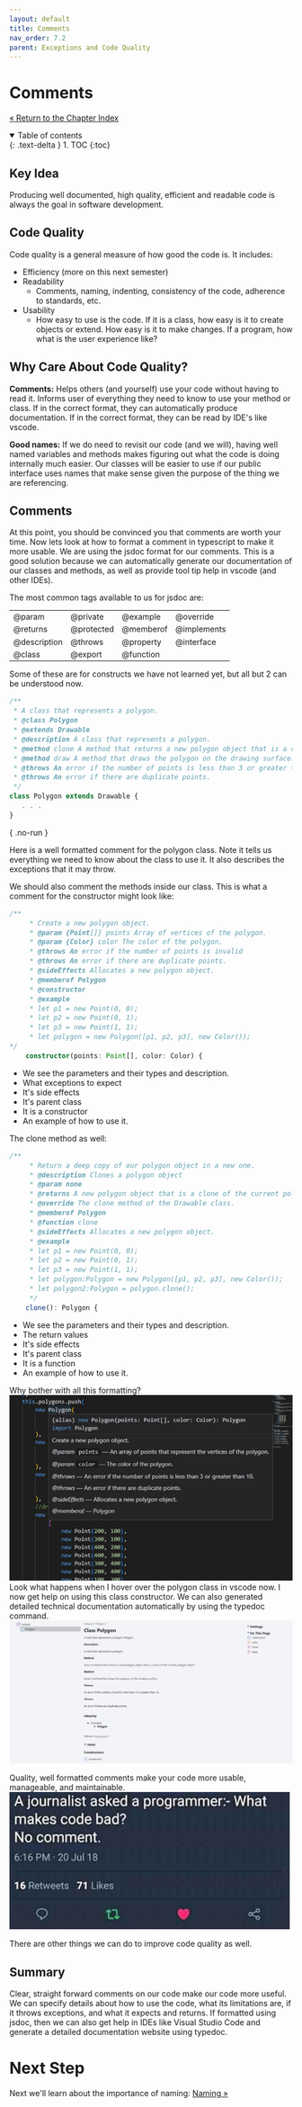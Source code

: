 ```yaml
---
layout: default
title: Comments
nav_order: 7.2
parent: Exceptions and Code Quality
---
```


# Comments

[&laquo; Return to the Chapter Index](index.md)

<details open markdown="block">
  <summary>
    Table of contents
  </summary>
  {: .text-delta }
1. TOC
{:toc}
</details>

## Key Idea

Producing well documented, high quality, efficient and readable code is always the goal in software development.

## Code Quality

Code quality is a general measure of how good the code is. It includes:

-   Efficiency (more on this next semester)
-   Readability
    -   Comments, naming, indenting, consistency of the code, adherence to standards, etc.
-   Usability
    -   How easy to use is the code. If it is a class, how easy is it to create objects or extend. How easy is it to make changes. If a program, how what is the user experience like?

## Why Care About Code Quality?

**Comments:**
Helps others (and yourself) use your code without having to read it. Informs user of everything they need to know to use your method or class.
If in the correct format, they can automatically produce documentation.
If in the correct format, they can be read by IDE's like vscode.

**Good names:**
If we do need to revisit our code (and we will), having well named variables and methods makes figuring out what the code is doing internally much easier.
Our classes will be easier to use if our public interface uses names that make sense given the purpose of the thing we are referencing.

## Comments

At this point, you should be convinced you that comments are worth your time. Now lets look at how to format a comment in typescript to make it more usable.
We are using the jsdoc format for our comments. This is a good solution because we can automatically generate our documentation of our classes and methods, as well as provide tool tip help in vscode (and other IDEs).

The most common tags available to us for jsdoc are:

<table>
<tr><td>@param</td><td>@private</td><td>@example</td><td>@override</td></tr>
<tr><td>@returns</td><td>@protected</td><td>@memberof</td><td>@implements</td></tr>
<tr><td> @description</td><td>@throws</td><td>@property</td><td>@interface</td></tr>
<tr><td>@class</td><td>@export</td><td>@function</td><td></td></tr>
</table>

Some of these are for constructs we have not learned yet, but all but 2 can be understood now.

```typescript
/**
 * A class that represents a polygon.
 * @class Polygon
 * @extends Drawable
 * @description A class that represents a polygon.
 * @method clone A method that returns a new polygon object that is a clone of the current polygon object.
 * @method draw A method that draws the polygon on the drawing surface.
 * @throws An error if the number of points is less than 3 or greater than 10.
 * @throws An error if there are duplicate points.
 */
class Polygon extends Drawable {
   . . .
}
```
{ .no-run }

Here is a well formatted comment for the polygon class.
Note it tells us everything we need to know about the class to use it.
It also describes the exceptions that it may throw.

We should also comment the methods inside our class. This is what a comment for the constructor might look like:

```typescript
/**
	 * Create a new polygon object.
	 * @param {Point[]} points Array of vertices of the polygon.
	 * @param {Color} color The color of the polygon.
	 * @throws An error if the number of points is invalid
	 * @throws An error if there are duplicate points.
	 * @sideEffects Allocates a new polygon object.
	 * @memberof Polygon
	 * @constructor
	 * @example
	 * let p1 = new Point(0, 0);
	 * let p2 = new Point(0, 1);
	 * let p3 = new Point(1, 1);
	 * let polygon = new Polygon([p1, p2, p3], new Color());
*/
	constructor(points: Point[], color: Color) {
```

-   We see the parameters and their types and description.
-   What exceptions to expect
-   It's side effects
-   It's parent class
-   It is a constructor
-   An example of how to use it.

The clone method as well:

```typescript
/**
	 * Return a deep copy of our polygon object in a new one.
	 * @description Clones a polygon object
	 * @param none
	 * @returns A new polygon object that is a clone of the current polygon object.
	 * @override The clone method of the Drawable class.
	 * @memberof Polygon
	 * @function clone
	 * @sideEffects Allocates a new polygon object.
	 * @example
	 * let p1 = new Point(0, 0);
	 * let p2 = new Point(0, 1);
	 * let p3 = new Point(1, 1);
	 * let polygon:Polygon = new Polygon([p1, p2, p3], new Color());
	 * let polygon2:Polygon = polygon.clone();
	 */
	clone(): Polygon {
```

-   We see the parameters and their types and description.
-   The return values
-   It's side effects
-   It's parent class
-   It is a function
-   An example of how to use it.

Why bother with all this formatting?  
![](../../assets/images/comments_1.jpg)
Look what happens when I hover over the polygon class in vscode now. I now get help on using this class constructor.
We can also generated detailed technical documentation automatically by using the typedoc command.
![](../../assets/images/comments_2.jpg)

Quality, well formatted comments make your code more usable, manageable, and maintainable.
![](../../assets/images/comments_3.jpg)

There are other things we can do to improve code quality as well.

## Summary

Clear, straight forward comments on our code make our code more useful. We can specify details about how to use the code, what its limitations are, if it throws exceptions, and what it expects and returns. If formatted using jsdoc, then we can also get help in IDEs like Visual Studio Code and generate a detailed documentation website using typedoc.

# Next Step

Next we'll learn about the importance of naming: [Naming &raquo;](../7-exceptions_code_qual/naming.md)
